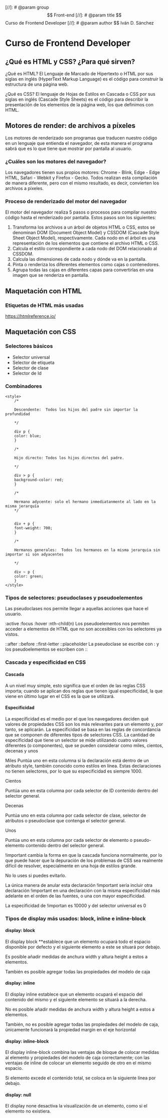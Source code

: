 [//]: # @param group $$ Front-end
[//]: # @param title $$ Curso de Frontend Developer
[//]: # @param author $$ Iván D. Sánchez

# Curso de Frontend Developer

## ¿Qué es HTML y CSS? ¿Para qué sirven?

¿Qué es HTML?
El Lenguaje de Marcado de Hipertexto o HTML por sus siglas en inglés (HyperText Markup Language) es el código para construir la estructura de una página web.

¿Qué es CSS?
El lenguaje de Hojas de Estilos en Cascada o CSS por sus siglas en inglés (Cascade Style Sheets) es el código para describir la presentación de los elementos de la página web, los que definimos con HTML.

## Motores de render: de archivos a píxeles

Los motores de renderizado son programas que traducen nuestro código en un lenguaje que entienda el navegador, de esta manera el programa sabrá que es lo que tiene que mostrar por pantalla al usuario.

### ¿Cuáles son los motores del navegador?

Los navegadores tienen sus propios motores: Chrome - Blink, Edge - Edge HTML, Safari - Webkit y Firefox - Gecko. Todos realizan esta compilación de manera diferente, pero con el mismo resultado, es decir, convierten los archivos a píxeles.

### Proceso de renderizado del motor del navegador

El motor del navegador realiza 5 pasos o procesos para compilar nuestro código hasta el renderizado por pantalla. Estos pasos son los siguientes:

1. Transforma los archivos a un árbol de objetos HTML o CSS, estos se denominan DOM (Document Object Model) y CSSDOM (Cascade Style Sheet Object Model), respectivamente. Cada nodo en el árbol es una representación de los elementos que contiene el archivo HTML o CSS.
2. Calcula el estilo correspondiente a cada nodo del DOM relacionado al CSSDOM.
3. Calcula las dimensiones de cada nodo y dónde va en la pantalla.
4. Pinta o renderiza los diferentes elementos como cajas o contenedores.
5. Agrupa todas las cajas en diferentes capas para convertirlas en una imagen que se renderiza en pantalla.

## Maquetación con HTML

### Etiquetas de HTML más usadas

https://htmlreference.io/

## Maquetación con CSS

### Selectores básicos

- Selector universal
- Selector de etiqueta
- Selector de clase
- Selector de Id

### Combinadores

```
<style>
    /*

    Descendente:  Todos los hijos del padre sin importar la profundidad

    */

    div p {
    color: blue;
    }

    /*

    Hijo directo: Todos los hijos directos del padre.

    */

    div > p {
    background-color: red;
    }

    /*

    Hermano adycente: solo el hermano inmediatanmente al lado en la misma jerarquía
    */


    div + p {
    font-weight: 700;
    }

    /*

    Hermanos generales:  Todos los hermanos en la misma jerarquia sin importar si son adyacentes

    */

    div ~ p {
    color: green;
    }
</style>

```

### Tipos de selectores: pseudoclases y pseudoelementos

Las pseudoclases nos permite llegar a aquellas acciones que hace el usuario.

:active
:focus
:hover
:nth-child(n)
Los pseudoelementos nos permiten acceder a elementos de HTML que no son accesibles con los selectores ya vistos.

::after
::before
::first-letter
::placeholder
La pseudoclase se escribe con : y los pseudoelementos se escriben con ::



### Cascada y especificidad en CSS

#### Cascada

A un nivel muy simple, esto significa que el orden de las reglas CSS importa; cuando se aplican dos reglas que tienen igual especificidad, la que viene en último lugar en el CSS es la que se utilizará.


#### Especificidad

La especificidad es el medio por el que los navegadores deciden qué valores de propiedades CSS son los más relevantes para un elemento y, por tanto, se aplicarán. La especificidad se basa en las reglas de concordancia que se componen de diferentes tipos de selectores CSS.
La cantidad de especificidad que tiene un selector se mide utilizando cuatro valores diferentes (o componentes), que se pueden considerar como miles, cientos, decenas y unos

Miles
Puntúa uno en esta columna si la declaración está dentro de un atributo style, también conocido como estilos en línea. Estas declaraciones no tienen selectores, por lo que su especificidad es siempre 1000.

Cientos

Puntúa uno en esta columna por cada selector de ID contenido dentro del selector general.

Decenas

Puntúa uno en esta columna por cada selector de clase, selector de atributos o pseudoclase que contenga el selector general.

Unos

Puntúa uno en esta columna por cada selector de elemento o pseudo-elemento contenido dentro del selector general.

!important cambia la forma en que la cascada funciona normalmente, por lo que puede hacer que la depuración de los problemas de CSS sea realmente difícil de resolver, especialmente en una hoja de estilos grande.

No lo uses si puedes evitarlo.

La única manera de anular esta declaración !important sería incluir otra declaración !important en una declaración con la misma especificidad más adelante en el orden de las fuentes, o una con mayor especificidad.


La especificidad de !importan es 10000 y del selector universal es 0


### Tipos de display más usados: block, inline e inline-block

#### display: block

El display block **establece que un elemento ocupará todo el espacio disponible por defecto y el siguiente elemento a este se situará por debajo.

Es posible añadir medidas de anchura width y altura height a estos a elementos.

También es posible agregar todas las propiedades del modelo de caja

#### display: inline

El display inline establece que un elemento ocupará el espacio del contenido del mismo y el siguiente elemento se situará a la derecha.

No es posible añadir medidas de anchura width y altura height a estos a elementos.

También, no es posible agregar todas las propiedades del modelo de caja, únicamente funcionará la propiedad margin en el eje horizontal


#### display: inline-block

El display inline-block combina las ventajas de bloque de colocar medidas al elemento y propiedades del modelo de caja correctamente; con las ventajas de inline de colocar un elemento seguido de otro en el mismo espacio.

Si elemento excede el contenido total, se coloca en la siguiente línea por debajo.


#### display: null

El display none desactiva la visualización de un elemento, como si el elemento no existiera.
